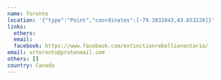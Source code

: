 ```yaml
---
name: Toronto
location: '{"type":"Point","coordinates":[-79.3831843,43.653226]}'
links:
  others: 
  email: 
  facebook: https://www.facebook.com/extinctionrebellionontario/
email: xrtoronto@protonmail.com
others: []
country: Canada
---
```

